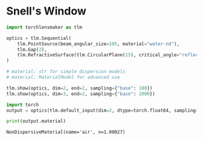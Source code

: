 # Snell's Window


```python
import torchlensmaker as tlm

optics = tlm.Sequential(
    tlm.PointSource(beam_angular_size=105, material="water-nd"),
    tlm.Gap(2),
    tlm.RefractiveSurface(tlm.CircularPlane(15), critical_angle="reflect", material="air"),
)

# material: str for simple dispersion models
# material: MaterialModel for advanced use

tlm.show(optics, dim=2, end=2, sampling={"base": 100})
tlm.show(optics, dim=3, end=2, sampling={"base": 2000})
```


<TLMViewer src="./snells_window_tlmviewer/snells_window_0.json" />



<TLMViewer src="./snells_window_tlmviewer/snells_window_1.json" />



```python
import torch
output = optics(tlm.default_input(dim=2, dtype=torch.float64, sampling={"base": 10}))

print(output.material)
```

    NonDispersiveMaterial(name='air', n=1.00027)

